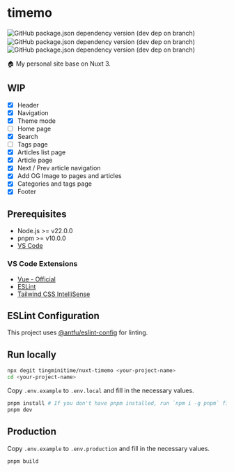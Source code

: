# timemo

![GitHub package.json dependency version (dev dep on branch)](https://img.shields.io/github/package-json/dependency-version/tingminitime/nuxt-timemo/dev/nuxt/master?color=00dc82)　![GitHub package.json dependency version (dev dep on branch)](https://img.shields.io/github/package-json/dependency-version/tingminitime/nuxt-timemo/%40nuxt%2Fui/master?color=00dc82)　![GitHub package.json dependency version (dev dep on branch)](https://img.shields.io/github/package-json/dependency-version/tingminitime/nuxt-timemo/dev/%40nuxt%2Fcontent/master?color=00dc82)

🏠 My personal site base on Nuxt 3.

## WIP

- [x] Header
- [x] Navigation
- [x] Theme mode
- [ ] Home page
- [x] Search
- [ ] Tags page
- [x] Articles list page
- [x] Article page
- [x] Next / Prev article navigation
- [x] Add OG Image to pages and articles
- [x] Categories and tags page
- [x] Footer

## Prerequisites

- Node.js >= v22.0.0
- pnpm >= v10.0.0
- [VS Code](https://code.visualstudio.com/)

### VS Code Extensions

- [Vue - Official](https://marketplace.visualstudio.com/items?itemName=Vue.volar)
- [ESLint](https://marketplace.visualstudio.com/items?itemName=dbaeumer.vscode-eslint)
- [Tailwind CSS IntelliSense](https://marketplace.visualstudio.com/items?itemName=bradlc.vscode-tailwindcss)
## ESLint Configuration

This project uses [@antfu/eslint-config](https://github.com/antfu/eslint-config) for linting.

## Run locally

```bash
npx degit tingminitime/nuxt-timemo <your-project-name>
cd <your-project-name>
```

Copy `.env.example` to `.env.local` and fill in the necessary values.

```bash
pnpm install # If you don't have pnpm installed, run `npm i -g pnpm` first.
pnpm dev
```

## Production

Copy `.env.example` to `.env.production` and fill in the necessary values.

```bash
pnpm build
```
